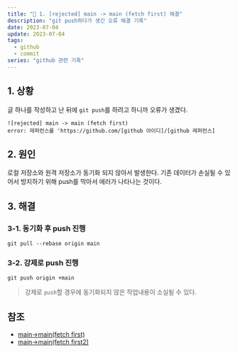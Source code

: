 ```yaml
---
title: "🤔 1. [rejected] main -> main (fetch first) 해결"
description: "git push하다가 생긴 오류 해결 기록"
date: 2023-07-04
update: 2023-07-04
tags:
  - github
  - commit
series: "github 관련 기록"
---
```


## 1. 상황

글 하나를 작성하고 난 뒤에 `git push`를 하려고 하니까 오류가 생겼다.
```
![rejected] main -> main (fetch first)
error: 레퍼런스를 'https://github.com/[github 아이디]/[github 레퍼런스]
```

## 2. 원인

로컬 저장소와 원격 저장소가 동기화 되지 않아서 발생한다.
기존 데이터가 손실될 수 있어서 방지하기 위해 push를 막아서 에러가 나타나는 것이다.

## 3. 해결

### 3-1. 동기화 후 push 진행
```
git pull --rebase origin main
```

### 3-2. 강제로 push 진행
```
git push origin +main
```

> 강제로 `push`할 경우에 동기화되지 않은 작업내용이 소실될 수 있다.

## 참조

- [main->main(fetch first)](https://byul91oh.tistory.com/231)
- [main->main(fetch first2)](https://dewworld27.tistory.com/entry/rejected-main-main-fetch-first-GIT-PUSH-%EC%97%90%EB%9F%AC-%ED%95%B4%EA%B2%B0%EB%B2%95-1)